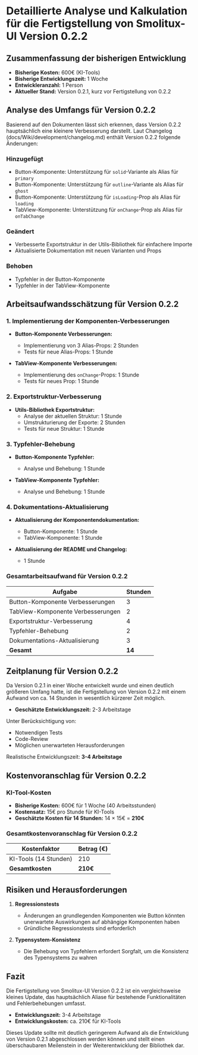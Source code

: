 # Detaillierte Analyse und Kalkulation für die Fertigstellung von Smolitux-UI Version 0.2.2

## Zusammenfassung der bisherigen Entwicklung

- **Bisherige Kosten:** 600€ (KI-Tools)
- **Bisherige Entwicklungszeit:** 1 Woche
- **Entwickleranzahl:** 1 Person
- **Aktueller Stand:** Version 0.2.1, kurz vor Fertigstellung von 0.2.2

## Analyse des Umfangs für Version 0.2.2

Basierend auf den Dokumenten lässt sich erkennen, dass Version 0.2.2 hauptsächlich eine kleinere Verbesserung darstellt. Laut Changelog (docs/Wiki/development/changelog.md) enthält Version 0.2.2 folgende Änderungen:

### Hinzugefügt
- Button-Komponente: Unterstützung für `solid`-Variante als Alias für `primary`
- Button-Komponente: Unterstützung für `outline`-Variante als Alias für `ghost`
- Button-Komponente: Unterstützung für `isLoading`-Prop als Alias für `loading`
- TabView-Komponente: Unterstützung für `onChange`-Prop als Alias für `onTabChange`

### Geändert
- Verbesserte Exportstruktur in der Utils-Bibliothek für einfachere Importe
- Aktualisierte Dokumentation mit neuen Varianten und Props

### Behoben
- Typfehler in der Button-Komponente
- Typfehler in der TabView-Komponente

## Arbeitsaufwandsschätzung für Version 0.2.2

### 1. Implementierung der Komponenten-Verbesserungen

- **Button-Komponente Verbesserungen:**
  - Implementierung von 3 Alias-Props: 2 Stunden
  - Tests für neue Alias-Props: 1 Stunde

- **TabView-Komponente Verbesserungen:**
  - Implementierung des `onChange`-Props: 1 Stunde
  - Tests für neues Prop: 1 Stunde

### 2. Exportstruktur-Verbesserung

- **Utils-Bibliothek Exportstruktur:**
  - Analyse der aktuellen Struktur: 1 Stunde
  - Umstrukturierung der Exporte: 2 Stunden
  - Tests für neue Struktur: 1 Stunde

### 3. Typfehler-Behebung

- **Button-Komponente Typfehler:**
  - Analyse und Behebung: 1 Stunde
  
- **TabView-Komponente Typfehler:**
  - Analyse und Behebung: 1 Stunde

### 4. Dokumentations-Aktualisierung

- **Aktualisierung der Komponentendokumentation:**
  - Button-Komponente: 1 Stunde
  - TabView-Komponente: 1 Stunde

- **Aktualisierung der README und Changelog:**
  - 1 Stunde

### Gesamtarbeitsaufwand für Version 0.2.2

| Aufgabe | Stunden |
|---------|---------|
| Button-Komponente Verbesserungen | 3 |
| TabView-Komponente Verbesserungen | 2 |
| Exportstruktur-Verbesserung | 4 |
| Typfehler-Behebung | 2 |
| Dokumentations-Aktualisierung | 3 |
| **Gesamt** | **14** |

## Zeitplanung für Version 0.2.2

Da Version 0.2.1 in einer Woche entwickelt wurde und einen deutlich größeren Umfang hatte, ist die Fertigstellung von Version 0.2.2 mit einem Aufwand von ca. 14 Stunden in wesentlich kürzerer Zeit möglich.

- **Geschätzte Entwicklungszeit:** 2-3 Arbeitstage

Unter Berücksichtigung von:
- Notwendigen Tests
- Code-Review
- Möglichen unerwarteten Herausforderungen

Realistische Entwicklungszeit: **3-4 Arbeitstage**

## Kostenvoranschlag für Version 0.2.2

### KI-Tool-Kosten

- **Bisherige Kosten:** 600€ für 1 Woche (40 Arbeitsstunden)
- **Kostensatz:** 15€ pro Stunde für KI-Tools
- **Geschätzte Kosten für 14 Stunden:** 14 × 15€ = **210€**

### Gesamtkostenvoranschlag für Version 0.2.2

| Kostenfaktor | Betrag (€) |
|--------------|------------|
| KI-Tools (14 Stunden) | 210 |
| **Gesamtkosten** | **210€** |

## Risiken und Herausforderungen

1. **Regressionstests**
   - Änderungen an grundlegenden Komponenten wie Button könnten unerwartete Auswirkungen auf abhängige Komponenten haben
   - Gründliche Regressionstests sind erforderlich

2. **Typensystem-Konsistenz**
   - Die Behebung von Typfehlern erfordert Sorgfalt, um die Konsistenz des Typensystems zu wahren

## Fazit

Die Fertigstellung von Smolitux-UI Version 0.2.2 ist ein vergleichsweise kleines Update, das hauptsächlich Aliase für bestehende Funktionalitäten und Fehlerbehebungen umfasst.

- **Entwicklungszeit:** 3-4 Arbeitstage
- **Entwicklungskosten:** ca. 210€ für KI-Tools

Dieses Update sollte mit deutlich geringerem Aufwand als die Entwicklung von Version 0.2.1 abgeschlossen werden können und stellt einen überschaubaren Meilenstein in der Weiterentwicklung der Bibliothek dar.
